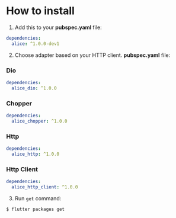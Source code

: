 # How to install

1. Add this to your **pubspec.yaml** file:

```yaml
dependencies:
  alice: ^1.0.0-dev1
```

2. Choose adapter based on your HTTP client. **pubspec.yaml** file:

### Dio
```yaml
dependencies:
  alice_dio: ^1.0.0
```

### Chopper
```yaml
dependencies:
  alice_chopper: ^1.0.0
```

### Http
```yaml
dependencies:
  alice_http: ^1.0.0
```

### Http Client
```yaml
dependencies:
  alice_http_client: ^1.0.0
```

3. Run `get` command:
```bash
$ flutter packages get
```
